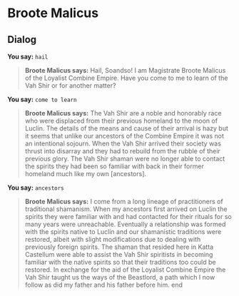 # Broote Malicus
## Dialog

**You say:** `hail`



>**Broote Malicus says:** Hail, Soandso! I am Magistrate Broote Malicus of the Loyalist Combine Empire. Have you come to me to learn of the Vah Shir or for another matter?

**You say:** `come to learn`



>**Broote Malicus says:** The Vah Shir are a noble and honorably race who were displaced from their previous homeland to the moon of Luclin. The details of the means and cause of their arrival is hazy but it seems that unlike our ancestors of the Combine Empire it was not an intentional sojourn. When the Vah Shir arrived their society was thrust into disarray and they had to rebuild from the rubble of their previous glory. The Vah Shir shaman were no longer able to contact the spirits they had been so familiar with back in their former homeland much like my own [ancestors].

**You say:** `ancestors`



>**Broote Malicus says:** I come from a long lineage of practitioners of traditional shamanism. When my ancestors first arrived on Luclin the spirits they were familiar with and had contacted for their rituals for so many years were unreachable. Eventually a relationship was formed with the spirits native to Luclin and our shamanistic traditions were restored, albeit with slight modifications due to dealing with previously foreign spirits. The shaman that resided here in Katta Castellum were able to assist the Vah Shir spiritists in becoming familiar with the native spirits so that their traditions too could be restored. In exchange for the aid of the Loyalist Combine Empire the Vah Shir taught us the ways of the Beastlord, a path which I now follow as did my father and his father before him.
end
